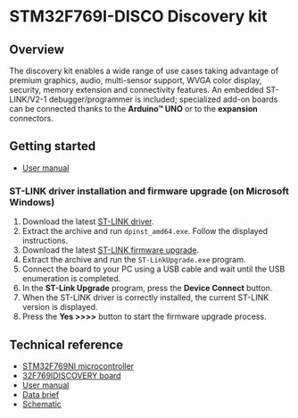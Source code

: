 ﻿# STM32F769I-DISCO Discovery kit

## Overview

The discovery kit enables a wide range of use cases taking advantage of
premium graphics, audio, multi-sensor support, WVGA color display,
security, memory extension and connectivity features. An embedded
ST-LINK/V2-1 debugger/programmer is included; specialized add-on boards
can be connected thanks to the **Arduino™ UNO** or to the **expansion**
connectors.

## Getting started

- [User manual](https://www.st.com/resource/en/user_manual/um2033-discovery-kit-with-stm32f769ni-mcu-stmicroelectronics.pdf)

### ST-LINK driver installation and firmware upgrade (on Microsoft Windows)

1. Download the latest [ST-LINK driver](https://www.st.com/en/development-tools/stsw-link009.html).
2. Extract the archive and run `dpinst_amd64.exe`. Follow the displayed instructions.
3. Download the latest [ST-LINK firmware upgrade](https://www.st.com/en/development-tools/stsw-link007.html).
4. Extract the archive and run the `ST-LinkUpgrade.exe` program.
5. Connect the board to your PC using a USB cable and wait until the USB enumeration is completed.
6. In the **ST-Link Upgrade** program, press the **Device Connect** button.
7. When the ST-LINK driver is correctly installed, the current ST-LINK version is displayed.
8. Press the **Yes >>>>** button to start the firmware upgrade process.

## Technical reference

- [STM32F769NI microcontroller](https://www.st.com/en/microcontrollers-microprocessors/stm32f769ni.html)
- [32F769IDISCOVERY board](https://www.st.com/en/evaluation-tools/32f769idiscovery.html)
- [User manual](https://www.st.com/resource/en/user_manual/um2033-discovery-kit-with-stm32f769ni-mcu-stmicroelectronics.pdf)
- [Data brief](https://www.st.com/resource/en/data_brief/32f769idiscovery.pdf)
- [Schematic](https://www.st.com/resource/en/schematic_pack/mb1225-f769i-b02_schematic.pdf)
